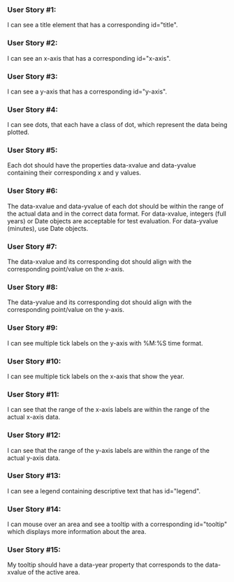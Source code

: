 ### User Story #1: 
I can see a title element that has a corresponding id="title".

### User Story #2: 
I can see an x-axis that has a corresponding id="x-axis".

### User Story #3: 
I can see a y-axis that has a corresponding id="y-axis".

### User Story #4: 
I can see dots, that each have a class of dot, which represent the data being plotted.

### User Story #5: 
Each dot should have the properties data-xvalue and data-yvalue containing their corresponding x and y values.

### User Story #6: 
The data-xvalue and data-yvalue of each dot should be within the range of the actual data and in the correct data format. For data-xvalue, integers (full years) or Date objects are acceptable for test evaluation. For data-yvalue (minutes), use Date objects.

### User Story #7: 
The data-xvalue and its corresponding dot should align with the corresponding point/value on the x-axis.

### User Story #8: 
The data-yvalue and its corresponding dot should align with the corresponding point/value on the y-axis.

### User Story #9: 
I can see multiple tick labels on the y-axis with %M:%S time format.

### User Story #10:
 I can see multiple tick labels on the x-axis that show the year.

### User Story #11:
 I can see that the range of the x-axis labels are within the range of the actual x-axis data.

### User Story #12:
 I can see that the range of the y-axis labels are within the range of the actual y-axis data.

### User Story #13:
 I can see a legend containing descriptive text that has id="legend".

### User Story #14:
 I can mouse over an area and see a tooltip with a corresponding id="tooltip" which displays more information about the area.

### User Story #15:
 My tooltip should have a data-year property that corresponds to the data-xvalue of the active area.

